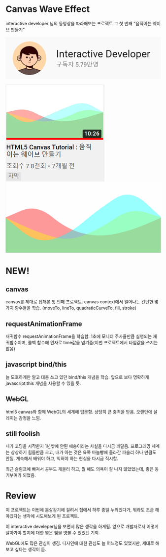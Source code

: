 # Canvas Wave Effect

interactive developer 님의 동영상을 따라해보는 프로젝트 그 첫 번째 "움직이는 웨이브 만들기"

[![](./interactive-developer.png)](https://www.youtube.com/c/cmiscm/videos)

![](./thumbnail.png)
![](./preview.gif)

# NEW!

## canvas

canvas를 제대로 접해본 첫 번째 프로젝트. canvas context에서 일어나는 간단한 몇가지 함수들을 학습.
(moveTo, lineTo, quadraticCurveTo, fill, stroke)

## requestAnimationFrame

재귀함수 requestAnimationFrame을 학습함. 1초에 모니터 주사율만큼 실행되는 재귀함수이며, 콜백 함수에 인자로 time값을 넘겨줌(이번 프로젝트에서 타임값을 쓰지는 않음)

## javascript bind/this

늘 모호하게만 알고 대충 쓰고 있던 bind/this 개념을 학습. 앞으로 보다 명확하게 javascript:this 개념을 사용할 수 있을 듯.

## WebGL

html5 canvas와 함께 WebGL의 세계에 입문함. 상당히 큰 충격을 받음. 오랜만에 설레이는 감정을 느낌.

## still foolish

내가 코딩을 시작한지 1년밖에 안된 애송이라는 사실을 다시금 깨달음. 프로그래밍 세계는 상상하기 힘들만큼 크고, 내가 아는 것은 육쪽 마늘빵에 올라간 파슬리 하나 만큼도 안됨. 계속해서 배워야 하고, 익혀야 하는 현실을 다시금 직시함.

최근 슬럼프에 빠져서 공부도 게을리 하고, 뭘 해도 의욕이 잘 나지 않았었는데, 좋은 동기부여가 되었음.

# Review

이 프로젝트는 이번에 몸살감기에 걸려서 집에서 하루 종일 누워있다가, 뭐라도 조금 해야겠다는 생각에 시도해보게 된 프로젝트.

이 interactive develeper님을 보면서 많은 생각을 하게됨. 앞으로 개발자로서 어떻게 살아가야 할지에 대한 옅은 빛을 엿볼 수 있었던 기회.

WebGL에도 많은 관심이 생김. 디자인에 대한 관심도 늘 어느정도 있었지만, 제대로 해보고 싶다는 생각이 듬.
